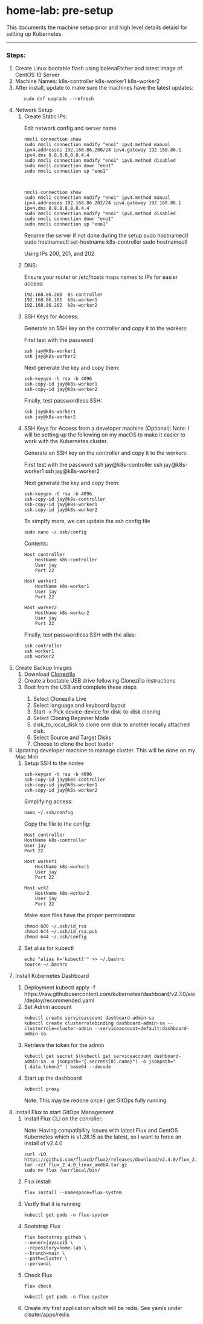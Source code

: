 # home-lab: pre-setup
This documents the machine setup prior and high level details detaisl for setting up Kubernetes.
<hr/>

### Steps:

<ol>
<li>Create Linux bootable flash using balenaEtcher and latest image of CentOS 10 Server</li>
<li>
        Machine Names:
           k8s-controller
           k8s-worker1
           k8s-worker2
</li>
<li>After install, update to make sure the machines have the latest updates:

       sudo dnf upgrade --refresh

</li>
<li>Network Setup
    <ol>
    <li>Create Static IPs:  

Edit network config and server name

    nmcli connection show
    sudo nmcli connection modify "eno1" ipv4.method manual ipv4.addresses 192.168.86.200/24 ipv4.gateway 192.168.86.1 ipv4.dns 8.8.8.8,8.8.4.4
    sudo nmcli connection modify "eno1" ipv6.method disabled
    sudo nmcli connection down "eno1"
    sudo nmcli connection up "eno1"



    nmcli connection show
    sudo nmcli connection modify "eno1" ipv4.method manual ipv4.addresses 192.168.86.202/24 ipv4.gateway 192.168.86.1 ipv4.dns 8.8.8.8,8.8.4.4
    sudo nmcli connection modify "eno1" ipv6.method disabled
    sudo nmcli connection down "eno1"
    sudo nmcli connection up "eno1"


Rename the server if not done during the setup
    sudo hostnamectl
    sudo hostnamectl set-hostname k8s-controller
    sudo hostnamectl

Using IPs 200, 201, and 202

</li>
<li>DNS: 

Ensure your router or /etc/hosts maps names to IPs for easier access:

    192.168.86.200  8s-controller
    192.168.86.201  k8s-worker1
    192.168.86.202  k8s-worker2

</li>
<li>SSH Keys for Access: 

Generate an SSH key on the controller and copy it to the workers:

First test with the password

    ssh jay@k8s-worker1
    ssh jay@k8s-worker2

Next generate the key and copy them:

    ssh-keygen -t rsa -b 4096
    ssh-copy-id jay@k8s-worker1
    ssh-copy-id jay@k8s-worker2

Finally, test passwordless SSH: 

    ssh jay@k8s-worker1
    ssh jay@k8s-worker2
</li>
<li>SSH Keys for Access from a developer machine (Optional): 
Note: I will be setting up the following on my macOS to make it easier to work with the Kubernetes cluster.

Generate an SSH key on the controller and copy it to the workers:

First test with the password
    ssh jay@k8s-controller
    ssh jay@k8s-worker1
    ssh jay@k8s-worker2

Next generate the key and copy them:

    ssh-keygen -t rsa -b 4096
    ssh-copy-id jay@k8s-controller
    ssh-copy-id jay@k8s-worker1
    ssh-copy-id jay@k8s-worker2


To simplfy more, we can update the ssh config file

    sudo nano ~/.ssh/config

Contents:

    Host controller
        HostName k8s-controller
        User jay
        Port 22

    Host worker1
        HostName k8s-worker1
        User jay
        Port 22

    Host worker2
        HostName k8s-worker2
        User jay
        Port 22

Finally, test passwordless SSH with the alias: 

    ssh controller
    ssh worker1
    ssh worker2

</li>
</ol>
</li>
<li>Create Backup Images
<ol>
<li>Download <a href="https://clonezilla.org/downloads.php">Clonezilla</a>
</li>
<li>Create a bootable USB drive following Clonezilla instructions
</li>
<li>Boot from the USB and complete these steps
</li>
<ol>
<li>Select Clonezilla Live</li>
<li>Select language and keyboard layout</li>
<li>Start -> Pick device-device for disk-to-disk cloning</li>
<li>Select Cloning Beginner Mode</li>
<li>disk_to_local_disk to clone one disk to another locally attached disk.</li>
<li>Select Source and Target Disks</li>
<li>Choose to clone the boot loader</li>
</ol>
</ol>
</li>
<li>Updating developer machine to manage cluster.  This will be done on my Mac Mini
<ol>
<li>Setup SSH to the nodes

    ssh-keygen -t rsa -b 4096
    ssh-copy-id jay@k8s-controller
    ssh-copy-id jay@k8s-worker1
    ssh-copy-id jay@k8s-worker2


Simplifying access:

    nano ~/.ssh/config

Copy the file to the config:

    Host controller
    HostName k8s-controller
    User jay
    Port 22

    Host worker1
        HostName k8s-worker1
        User jay
        Port 22

    Host wrk2
        HostName k8s-worker2
        User jay
        Port 22


Make sure files have the proper permissions

    chmod 600 ~/.ssh/id_rsa
    chmod 644 ~/.ssh/id_rsa.pub
    chmod 644 ~/.ssh/config

</li>
<li>Set alias for kubectl

    echo "alias k='kubectl'" >> ~/.bashrc
    source ~/.bashrc
</li>
</ol>
</li>
<li>Install Kubernetes Dashboard</li>
<ol>
<li>Deployment
    kubectl apply -f https://raw.githubusercontent.com/kubernetes/dashboard/v2.7.0/aio/deploy/recommended.yaml
</li>
<li>Set Admin account

    kubectl create serviceaccount dashboard-admin-sa
    kubectl create clusterrolebinding dashboard-admin-sa --clusterrole=cluster-admin --serviceaccount=default:dashboard-admin-sa
</li>
<li>Retrieve the token for the admin

    kubectl get secret $(kubectl get serviceaccount dashboard-admin-sa -o jsonpath="{.secrets[0].name}") -o jsonpath="{.data.token}" | base64 --decode
</li>
<li>Start up the dashboard

    kubectl proxy
</li>

Note: This may be redone once I get GitOps fully running
</ol>
<li>Install Flux to start GitOps Management
<ol>
<li>Install Flux CLI on the conroller:


Note: Having compatibility issues with latest Flux and CentOS Kubernetes which is v1.28.15 as the latest, so I want to force an install of v2.4.0


    curl -LO https://github.com/fluxcd/flux2/releases/download/v2.4.0/flux_2.4.0_linux_amd64.tar.gz
    tar -xzf flux_2.4.0_linux_amd64.tar.gz
    sudo mv flux /usr/local/bin/

</li>

<li>Flux install

    flux install --namespace=flux-system
</li>

<li>Verify that it is running

    kubectl get pods -n flux-system
</li>

<li>Bootstrap Flux

    flux bootstrap github \
    --owner=jaysuzi5 \
    --repository=home-lab \
    --branch=main \
    --path=cluster \
    --personal


</li>
<li>Check Flux

    flux check

    kubectl get pods -n flux-system
</li>

<li>Create my first application which will be redis.  See yamls under clsuter/apps/redis</li>
</ol>
</li>
</ol>